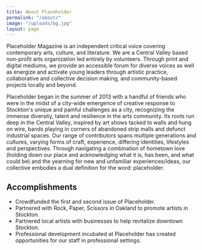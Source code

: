 ```yaml
---
title: About Placeholder
permalink: "/about/"
image: "/uploads/bg.jpg"
layout: page
---
```


Placeholder Magazine is an independent critical voice covering contemporary arts, culture, and literature. We are a Central Valley based non-profit arts organization led entirely by volunteers. Through print and digital mediums, we provide an accessible forum for diverse voices as well as energize and activate young leaders through artistic practice, collaborative and collective decision making, and community-based projects locally and beyond.

Placeholder began in the summer of 2013 with a handful of friends who were in the midst of a city-wide emergence of creative response to Stockton's unique and painful challenges as a city, recognizing the immense diversity, talent and resilience in the arts community. Its roots run deep in the Central Valley, inspired by art shows tacked to walls and hung on wire, bands playing in corners of abandoned strip malls and defunct industrial spaces. Our range of contributors spans multiple generations and cultures, varying forms of craft, experience, differing identities, lifestyles and perspectives. Through navigating a combination of hometown love (holding down our place and acknowledging what it is, has been, and what could be) and the yearning for new and unfamiliar experiences/ideas, our collective embodies a dual definition for the word: placeholder.

## Accomplishments

* Crowdfunded the first and second issue of Placeholder.
* Partnered with Rock, Paper, Scissors in Oakland to promote artists in Stockton.
* Partnered local artists with businesses to help revitalize downtown Stockton.
* Professional development incubated at Placeholder has created opportunities for our staff in professional settings.